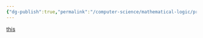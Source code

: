 ```yaml
---
{"dg-publish":true,"permalink":"/computer-science/mathematical-logic/propositional-logic/"}
---
```


[this](https://web.stanford.edu/class/archive/cs/cs103/cs103.1132/lectures/09/Small09.pdf) 